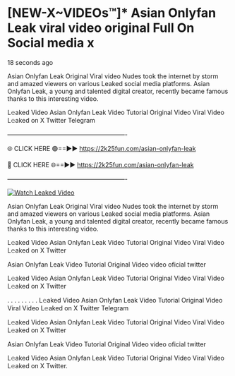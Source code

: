 # [NEW-X~VIDEOs™]* Asian Onlyfan Leak viral video original Full On Social media x

18 seconds ago

Asian Onlyfan Leak Original Viral video Nudes took the internet by storm and amazed viewers on various Leaked social media platforms. Asian Onlyfan Leak, a young and talented digital creator, recently became famous thanks to this interesting video.

L𝚎aked Video Asian Onlyfan Leak Video Tutorial Original Video Viral Video L𝚎aked on X Twitter Telegram

———————————————————-

🌐 CLICK HERE 🟢==►► https://2k25fun.com/asian-onlyfan-leak

🔴 CLICK HERE 🌐==►► https://2k25fun.com/asian-onlyfan-leak

———————————————————-

[![Watch Leaked Video](https://miro.medium.com/v2/resize:fit:828/format:webp/1*cilzJN44JGOrTw9NJCrNHA.gif "Watch Leaked Video")](https://2k25fun.com/asian-onlyfan-leak)

Asian Onlyfan Leak Original Viral video Nudes took the internet by storm and amazed viewers on various Leaked social media platforms. Asian Onlyfan Leak, a young and talented digital creator, recently became famous thanks to this interesting video.

L𝚎aked Video Asian Onlyfan Leak Video Tutorial Original Video Viral Video L𝚎aked on X Twitter

Asian Onlyfan Leak Video Tutorial Original Video video oficial twitter

L𝚎aked Video Asian Onlyfan Leak Video Tutorial Original Video Viral Video L𝚎aked on X Twitter

. . . . . . . . . L𝚎aked Video Asian Onlyfan Leak Video Tutorial Original Video Viral Video L𝚎aked on X Twitter Telegram

L𝚎aked Video Asian Onlyfan Leak Video Tutorial Original Video Viral Video L𝚎aked on X Twitter

Asian Onlyfan Leak Video Tutorial Original Video video oficial twitter

L𝚎aked Video Asian Onlyfan Leak Video Tutorial Original Video Viral Video L𝚎aked on X Twitter.